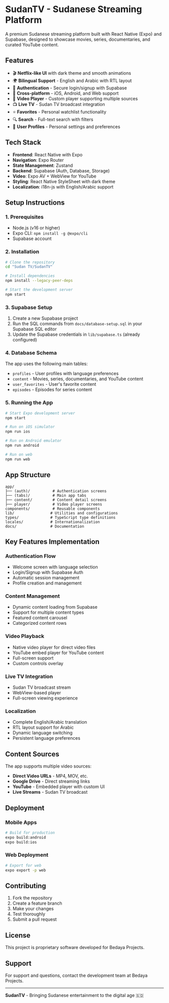 # SudanTV - Sudanese Streaming Platform

A premium Sudanese streaming platform built with React Native (Expo) and Supabase, designed to showcase movies, series, documentaries, and curated YouTube content.

## Features

- 🎬 **Netflix-like UI** with dark theme and smooth animations
- 🌍 **Bilingual Support** - English and Arabic with RTL layout
- 🔐 **Authentication** - Secure login/signup with Supabase
- 📱 **Cross-platform** - iOS, Android, and Web support
- 🎥 **Video Player** - Custom player supporting multiple sources
- 📺 **Live TV** - Sudan TV broadcast integration
- ⭐ **Favorites** - Personal watchlist functionality
- 🔍 **Search** - Full-text search with filters
- 👤 **User Profiles** - Personal settings and preferences

## Tech Stack

- **Frontend**: React Native with Expo
- **Navigation**: Expo Router
- **State Management**: Zustand
- **Backend**: Supabase (Auth, Database, Storage)
- **Video**: Expo AV + WebView for YouTube
- **Styling**: React Native StyleSheet with dark theme
- **Localization**: i18n-js with English/Arabic support

## Setup Instructions

### 1. Prerequisites

- Node.js (v16 or higher)
- Expo CLI: `npm install -g @expo/cli`
- Supabase account

### 2. Installation

```bash
# Clone the repository
cd "Sudan TV/SudanTV"

# Install dependencies
npm install --legacy-peer-deps

# Start the development server
npm start
```

### 3. Supabase Setup

1. Create a new Supabase project
2. Run the SQL commands from `docs/database-setup.sql` in your Supabase SQL editor
3. Update the Supabase credentials in `lib/supabase.ts` (already configured)

### 4. Database Schema

The app uses the following main tables:
- `profiles` - User profiles with language preferences
- `content` - Movies, series, documentaries, and YouTube content
- `user_favorites` - User's favorite content
- `episodes` - Episodes for series content

### 5. Running the App

```bash
# Start Expo development server
npm start

# Run on iOS simulator
npm run ios

# Run on Android emulator
npm run android

# Run on web
npm run web
```

## App Structure

```
app/
├── (auth)/          # Authentication screens
├── (tabs)/          # Main app tabs
├── content/         # Content detail screens
├── player/          # Video player screens
components/          # Reusable components
lib/                # Utilities and configurations
types/              # TypeScript type definitions
locales/            # Internationalization
docs/               # Documentation
```

## Key Features Implementation

### Authentication Flow
- Welcome screen with language selection
- Login/Signup with Supabase Auth
- Automatic session management
- Profile creation and management

### Content Management
- Dynamic content loading from Supabase
- Support for multiple content types
- Featured content carousel
- Categorized content rows

### Video Playback
- Native video player for direct video files
- YouTube embed player for YouTube content
- Full-screen support
- Custom controls overlay

### Live TV Integration
- Sudan TV broadcast stream
- WebView-based player
- Full-screen viewing experience

### Localization
- Complete English/Arabic translation
- RTL layout support for Arabic
- Dynamic language switching
- Persistent language preferences

## Content Sources

The app supports multiple video sources:
- **Direct Video URLs** - MP4, MOV, etc.
- **Google Drive** - Direct streaming links
- **YouTube** - Embedded player with custom UI
- **Live Streams** - Sudan TV broadcast

## Deployment

### Mobile Apps
```bash
# Build for production
expo build:android
expo build:ios
```

### Web Deployment
```bash
# Export for web
expo export -p web
```

## Contributing

1. Fork the repository
2. Create a feature branch
3. Make your changes
4. Test thoroughly
5. Submit a pull request

## License

This project is proprietary software developed for Bedaya Projects.

## Support

For support and questions, contact the development team at Bedaya Projects.

---

**SudanTV** - Bringing Sudanese entertainment to the digital age 🇸🇩